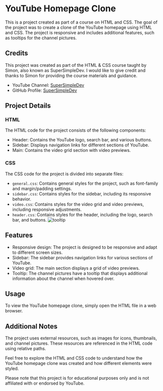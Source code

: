 # YouTube Homepage Clone

This is a project created as part of a course on HTML and CSS. The goal of the project was to create a clone of the YouTube homepage using HTML and CSS. The project is responsive and includes additional features, such as tooltips for the channel pictures.

## Credits

This project was created as part of the HTML & CSS course taught by Simon, also known as SuperSimpleDev. I would like to give credit and thanks to Simon for providing the course materials and guidance.

- YouTube Channel: [SuperSimpleDev](https://www.youtube.com/@SuperSimpleDev)
- GitHub Profile: [SuperSimpleDev](https://github.com/SuperSimpleDev)

## Project Details

### HTML
The HTML code for the project consists of the following components:

- Header: Contains the YouTube logo, search bar, and various buttons.
- Sidebar: Displays navigation links for different sections of YouTube.
- Main: Contains the video grid section with video previews.

### CSS
The CSS code for the project is divided into separate files:

- `general.css`: Contains general styles for the project, such as font-family and margin/padding settings.
- `sidebar.css`: Contains styles for the sidebar, including its responsive behavior.
- `video.css`: Contains styles for the video grid and video previews, including responsive adjustments.
- `header.css`: Contains styles for the header, including the logo, search bar, and buttons.
![tooltip](https://github.com/heyadrsh/youtube-homepage-clone/assets/97578938/09863afb-6af2-4c58-be04-fd517c06e5b8)

## Features

- Responsive design: The project is designed to be responsive and adapt to different screen sizes.
- Sidebar: The sidebar provides navigation links for various sections of YouTube.
- Video grid: The main section displays a grid of video previews.
- Tooltip: The channel pictures have a tooltip that displays additional information about the channel when hovered over.
  

## Usage

To view the YouTube homepage clone, simply open the HTML file in a web browser.

## Additional Notes

The project uses external resources, such as images for icons, thumbnails, and channel pictures. These resources are referenced in the HTML code using relative paths.

Feel free to explore the HTML and CSS code to understand how the YouTube homepage clone was created and how different elements were styled.

Please note that this project is for educational purposes only and is not affiliated with or endorsed by YouTube.
